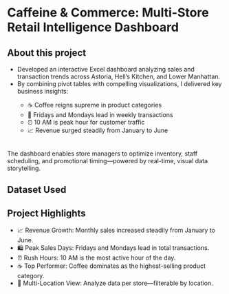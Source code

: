# Caffeine & Commerce: Multi-Store Retail Intelligence Dashboard

## About this project

<p>
<ul>
  <li>Developed an interactive Excel dashboard analyzing sales and transaction trends across Astoria, Hell’s Kitchen, and Lower Manhattan.</li>
  <li>By combining pivot tables with compelling visualizations, I delivered key business insights: </li>
  <ul>
    <li>☕ Coffee reigns supreme in product categories </li>
    <li>📆 Fridays and Mondays lead in weekly transactions </li>
    <li>⏰ 10 AM is peak hour for customer traffic </li>
    <li>📈 Revenue surged steadily from January to June</li>
  </ul>
</ul>
<br>
The dashboard enables store managers to optimize inventory, staff scheduling, and promotional timing—powered by real-time, visual data storytelling.

</p>

## Dataset Used

## Project Highlights
<p>
  <ul>
    <li> 📈 Revenue Growth: Monthly sales increased steadily from January to June.</li>
    <li> 🛍️ Peak Sales Days: Fridays and Mondays lead in total transactions.</li>
    <li>⏰ Rush Hours: 10 AM is the most active hour of the day.</li>
    <li>☕ Top Performer: Coffee dominates as the highest-selling product category.</li>
    <li>🏬 Multi-Location View: Analyze data per store—filterable by location.</li>
  </ul>
</p>
